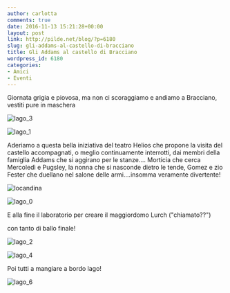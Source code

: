```yaml
---
author: carlotta
comments: true
date: 2016-11-13 15:21:28+00:00
layout: post
link: http://pilde.net/blog/?p=6180
slug: gli-addams-al-castello-di-bracciano
title: Gli Addams al castello di Bracciano
wordpress_id: 6180
categories:
- Amici
- Eventi
---
```


Giornata grigia e piovosa, ma non ci scoraggiamo e andiamo a Bracciano, vestiti pure in maschera

![lago_3]({{baseurl}}/uploads/2017/01/lago_3.jpg)




![lago_1]({{baseurl}}/uploads/2017/01/lago_1.jpg)




Aderiamo a questa bella iniziativa del teatro Helios che propone la visita del castello accompagnati, o meglio continuamente interrotti, dai membri della famiglia Addams che si aggirano per le stanze.... Morticia che cerca Mercoledì e Pugsley, la nonna che si nasconde dietro le tende, Gomez e zio Fester che duellano nel salone delle armi....insomma veramente divertente!

![locandina]({{baseurl}}/uploads/2016/11/locandina.png)




![lago_0]({{baseurl}}/uploads/2017/01/lago_0.jpg)


E alla fine il laboratorio per creare il maggiordomo Lurch ("chiamato??")


 con tanto di ballo finale!

![lago_2]({{baseurl}}/uploads/2017/01/lago_2.jpg)


 ![lago_4]({{baseurl}}/uploads/2017/01/lago_4.jpg)




Poi tutti a mangiare a bordo lago!

![lago_6]({{baseurl}}/uploads/2017/01/lago_6.jpg)



